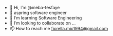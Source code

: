 - 👋 Hi, I’m @meba-tesfaye
- 👀 aspring software engineer
- 🌱 I’m learning Software Engineering
- 💞️ I’m looking to collaborate on ...
- 📫 How to reach me fiorella.mio1994@gmail.com

<!---
BangtanGirl94/BangtanGirl94 is a ✨ special ✨ repository because its `README.md` (this file) appears on your GitHub profile.
You can click the Preview link to take a look at your changes.
--->
